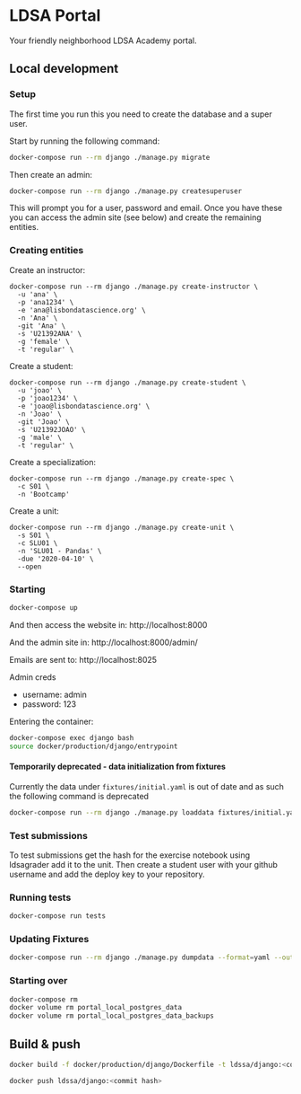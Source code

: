 # LDSA Portal

Your friendly neighborhood LDSA Academy portal.


## Local development

### Setup

The first time you run this you need to create the database and a super user.

Start by running the following command:

```bash
docker-compose run --rm django ./manage.py migrate
```

Then create an admin:

```bash
docker-compose run --rm django ./manage.py createsuperuser
```

This will prompt you for a user, password and email. Once you have these
you can access the admin site (see below) and create the remaining
entities.

### Creating entities

Create an instructor:

```
docker-compose run --rm django ./manage.py create-instructor \
  -u 'ana' \
  -p 'ana1234' \
  -e 'ana@lisbondatascience.org' \
  -n 'Ana' \
  -git 'Ana' \
  -s 'U21392ANA' \
  -g 'female' \
  -t 'regular' \
```

Create a student:

```
docker-compose run --rm django ./manage.py create-student \
  -u 'joao' \
  -p 'joao1234' \
  -e 'joao@lisbondatascience.org' \
  -n 'Joao' \
  -git 'Joao' \
  -s 'U21392JOAO' \
  -g 'male' \
  -t 'regular' \
```

Create a specialization:

```
docker-compose run --rm django ./manage.py create-spec \
  -c S01 \
  -n 'Bootcamp'
```

Create a unit:

```
docker-compose run --rm django ./manage.py create-unit \
  -s S01 \
  -c SLU01 \
  -n 'SLU01 - Pandas' \
  -due '2020-04-10' \
  --open
```

### Starting

```bash
docker-compose up
```
And then access the website in:
http://localhost:8000

And the admin site in:
http://localhost:8000/admin/

Emails are sent to:
http://localhost:8025

Admin creds
* username: admin
* password: 123

Entering the container:
```bash
docker-compose exec django bash
source docker/production/django/entrypoint
```

#### Temporarily deprecated - data initialization from fixtures

Currently the data under `fixtures/initial.yaml` is out of date and as such the 
following command is deprecated

```bash
docker-compose run --rm django ./manage.py loaddata fixtures/initial.yaml
```

### Test submissions

To test submissions get the hash for the exercise notebook using ldsagrader add
it to the unit.
Then create a student user with your github username and add the deploy key to
your repository.




### Running tests

```bash
docker-compose run tests
```


### Updating Fixtures

```bash
docker-compose run --rm django ./manage.py dumpdata --format=yaml --output=fixtures/initial.yaml
```

### Starting over
```bash
docker-compose rm
docker volume rm portal_local_postgres_data
docker volume rm portal_local_postgres_data_backups
```

## Build & push

```bash
docker build -f docker/production/django/Dockerfile -t ldssa/django:<commit hash> .
```

```bash
docker push ldssa/django:<commit hash>
```


